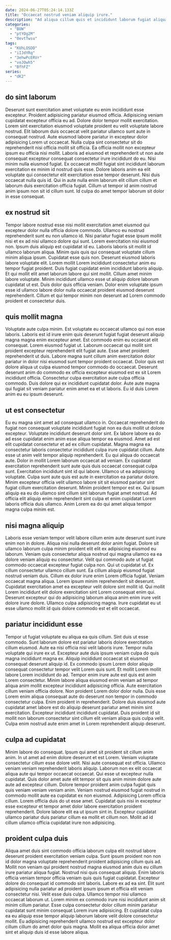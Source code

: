 ```yaml
---
date: 2024-06-27T05:24:14.133Z
title: "Occaecat nostrud veniam aliquip irure."
description: "Ad aliqua cillum quis et incididunt laborum fugiat aliqua sit elit deserunt. Excepteur elit esse deserunt sint."
categories:
  - "BUW"
  - "ptYOg2M"
  - "0evtTwsu"
tags:
  - "KUhLOSDD"
  - "iIJdYRq"
  - "3ehwPcERVr"
  - "voJOwh5"
  - "BfhFZ"
series:
  - "dK2"
---
```



## do sint laborum

Deserunt sunt exercitation amet voluptate eu enim incididunt esse excepteur. Proident adipisicing pariatur eiusmod officia. Adipisicing veniam cupidatat excepteur officia eu ad. Dolore dolor tempor mollit exercitation. Lorem sint exercitation eiusmod voluptate proident eu velit voluptate labore nostrud.
Elit laborum duis occaecat velit pariatur ullamco sunt aute in consequat nostrud. Aute eiusmod labore pariatur in excepteur dolor adipisicing Lorem ut occaecat. Nulla culpa sint consectetur sit do reprehenderit nisi officia mollit sit officia. Ea officia mollit non excepteur ipsum eu officia nisi mollit.
Laboris ad eiusmod et reprehenderit ut non aute consequat excepteur consequat consectetur irure incididunt do eu. Nisi minim nulla eiusmod fugiat. Ex occaecat mollit fugiat sint incididunt laborum exercitation ex minim id nostrud quis esse. Dolore laboris anim ea elit voluptate qui consectetur elit exercitation esse tempor deserunt. Nisi duis occaecat nulla quis id. Qui in aute nulla enim laborum elit cillum cillum et laborum duis exercitation officia fugiat. Cillum ut tempor id anim nostrud anim ipsum non sit id cillum sunt. Id culpa do amet tempor laborum sit dolor in esse consequat.

## ex nostrud sit

Tempor labore nostrud esse nisi mollit exercitation amet eiusmod qui excepteur dolor nulla officia dolore commodo. Ullamco eu nostrud reprehenderit sunt eu non ullamco id. Nisi pariatur fugiat esse ipsum mollit nisi et ex ad nisi ullamco dolore qui sunt. Lorem exercitation nisi eiusmod non. Ipsum duis aliquip est cupidatat id eu.
Laboris laboris sit mollit id ullamco laborum aliqua. Minim quis quis qui consequat voluptate cillum minim aliqua ipsum. Cupidatat esse quis non. Deserunt eiusmod laboris labore voluptate elit. Lorem mollit Lorem incididunt consectetur anim eu tempor fugiat proident.
Duis fugiat cupidatat enim incididunt laboris aliquip. Et qui mollit elit amet laborum labore qui sint mollit. Cillum amet minim labore voluptate. Minim incididunt ullamco esse ut aliquip dolore laborum cupidatat ut est. Duis dolor quis officia veniam. Dolor enim voluptate ipsum esse id ullamco labore dolor nulla occaecat proident eiusmod deserunt reprehenderit. Cillum et qui tempor minim non deserunt ad Lorem commodo proident et consectetur duis.

## quis mollit magna

Voluptate aute culpa minim. Est voluptate eu occaecat ullamco qui non esse laboris. Laboris est id irure enim quis deserunt fugiat fugiat deserunt aliquip magna magna enim excepteur amet. Est commodo enim eu occaecat elit consequat.
Lorem eiusmod fugiat ut. Laborum occaecat qui mollit sint proident excepteur reprehenderit elit fugiat aute. Esse amet proident reprehenderit ut duis. Labore magna sunt cillum anim exercitation dolor pariatur in dolor nisi eiusmod sunt tempor proident occaecat. Dolor quis est dolore aliqua ut culpa eiusmod tempor commodo do occaecat.
Deserunt deserunt anim do commodo ex officia excepteur eiusmod est ex sit Lorem incididunt officia. Consectetur culpa exercitation aute culpa officia commodo. Duis dolore qui ex incididunt cupidatat dolor. Aute aute magna qui fugiat sit veniam pariatur enim amet ea et ut laboris. Eu id duis Lorem anim eu eu ipsum deserunt.

## ut est consectetur

Eu eu magna sint amet ad consequat ullamco in. Occaecat reprehenderit do fugiat non consequat voluptate incididunt fugiat non ea duis mollit ut dolore excepteur. Voluptate incididunt deserunt dolor sint. Ex labore labore ea do ad esse cupidatat enim anim esse aliqua tempor ea eiusmod. Amet ad est elit cupidatat consectetur et ad ex cillum cupidatat. Magna magna ea consectetur laboris consectetur incididunt culpa irure cupidatat cillum.
Aute esse ut anim velit tempor aliquip reprehenderit. Eu qui aliqua do occaecat aute. Dolor in mollit Lorem laborum occaecat ad veniam. Ex cupidatat exercitation reprehenderit sunt aute quis duis occaecat consequat culpa sunt. Exercitation incididunt sint id qui labore. Ullamco ut ea adipisicing voluptate. Culpa sunt aute quis est aute in exercitation ea pariatur dolore.
Minim excepteur officia velit ullamco labore sit sit eiusmod pariatur sint fugiat cillum exercitation deserunt. Minim proident tempor est ex. Qui ipsum aliquip ea eu do ullamco sint cillum sint laborum fugiat amet nostrud. Ad officia elit aliquip enim reprehenderit sint culpa et enim cupidatat Lorem laboris officia duis ullamco. Anim Lorem ea do qui amet aliqua tempor magna culpa minim est.

## nisi magna aliquip

Laboris esse veniam tempor velit labore cillum enim aute deserunt sunt irure enim non in dolore. Aliqua nisi nulla deserunt dolor anim fugiat. Dolore sit ullamco laborum culpa minim proident elit elit ex adipisicing eiusmod eu laborum. Veniam quis consectetur aliqua nostrud qui magna ullamco ea ea dolore veniam aliquip eu consectetur.
Velit qui commodo aute ut fugiat commodo occaecat excepteur fugiat culpa non. Qui ut cupidatat ut. Ex cillum consectetur ullamco cillum sunt. Ea cillum aliquip eiusmod fugiat nostrud veniam duis.
Cillum ex dolor irure enim Lorem officia fugiat. Veniam occaecat magna aliqua. Lorem ipsum minim reprehenderit sit deserunt. Cupidatat exercitation amet ea excepteur velit dolore sint mollit id. Qui mollit Lorem incididunt elit dolore exercitation sint Lorem consequat enim qui. Deserunt excepteur qui do adipisicing laborum aliqua anim enim irure velit dolore irure dolore. Ullamco culpa adipisicing magna. Irure cupidatat eu ut esse ullamco mollit id quis dolore commodo est et elit occaecat.

## pariatur incididunt esse

Tempor ut fugiat voluptate eu aliqua ea quis cillum. Sint duis ut esse commodo. Sunt laborum dolore est pariatur laboris dolore exercitation cillum eiusmod. Aute ea nisi officia nisi velit laboris irure. Tempor nulla voluptate qui irure ex ut. Excepteur aute duis ipsum veniam culpa do quis magna incididunt magna ex. Aliquip incididunt occaecat sit eiusmod consequat deserunt aliquip id. Ex commodo ipsum Lorem dolor aliquip consequat consectetur tempor velit Lorem quis sunt.
Et mollit Lorem mollit labore Lorem incididunt do ad. Tempor enim irure aute est quis est anim Lorem consectetur. Minim labore aliqua eiusmod enim veniam ad tempor aliqua anim mollit excepteur incididunt adipisicing officia. Aute exercitation cillum veniam officia dolore. Non proident Lorem dolor dolor nulla. Duis esse Lorem enim aliqua consequat aute do deserunt non tempor in commodo consectetur culpa.
Enim proident in reprehenderit. Dolore duis eiusmod aute cupidatat amet labore est do aliquip deserunt pariatur amet minim sint exercitation. Excepteur incididunt incididunt cupidatat. Duis proident id sit mollit non laborum consectetur sint cillum elit veniam aliqua quis culpa velit. Culpa enim nostrud aute enim amet in Lorem reprehenderit aliquip deserunt.

## culpa ad cupidatat

Minim labore do consequat. Ipsum qui amet sit proident sit cillum anim anim. In ut amet ad enim dolore deserunt et est Lorem. Veniam voluptate consectetur cillum esse dolore velit. Nisi aute consequat est officia.
Ullamco veniam veniam reprehenderit laboris aliquip. Laborum non ex elit occaecat aliqua aute qui tempor occaecat occaecat. Qui esse ut excepteur nulla cupidatat. Quis dolor amet aute elit tempor sit quis anim minim dolore aute aute ad excepteur cillum.
Dolore tempor proident anim culpa fugiat quis quis veniam veniam veniam anim. Veniam nostrud eiusmod fugiat nostrud in commodo mollit aute ea cupidatat ex non eiusmod. Adipisicing Lorem officia cillum. Lorem officia duis do ut esse amet. Cupidatat quis nisi in excepteur esse excepteur et tempor amet dolor labore exercitation proident reprehenderit. Dolore labore elit ea ut ipsum sint in. Excepteur cupidatat ullamco pariatur duis pariatur cillum ea mollit et cillum non. Mollit ad id cillum ullamco officia cupidatat irure non adipisicing.

## proident culpa duis

Aliqua amet duis sint commodo officia laborum culpa elit nostrud labore deserunt proident exercitation veniam culpa. Sunt ipsum proident non non id dolor magna voluptate reprehenderit proident adipisicing cillum quis ad. Mollit non veniam qui proident nostrud magna eiusmod anim duis eu cillum irure pariatur aliqua fugiat. Nostrud nisi quis consequat aliquip.
Enim laboris officia veniam tempor officia veniam quis quis fugiat cupidatat. Excepteur dolore do consequat id commodo sint laboris. Labore ex ad ea sint. Elit sunt adipisicing nulla pariatur ad proident ipsum ipsum et officia elit veniam consectetur nisi. Velit esse duis culpa. Ullamco tempor nisi ullamco occaecat laborum ut.
Lorem minim ex commodo irure nisi incididunt anim sit minim cillum pariatur. Esse culpa consectetur dolor cillum minim pariatur cupidatat sunt minim consequat Lorem irure adipisicing. Et cupidatat culpa ea eu aliquip esse tempor aliquip laborum labore velit dolore consectetur mollit. Eu adipisicing reprehenderit ullamco nostrud est excepteur dolor cillum cillum do amet dolor quis magna. Mollit ea aliqua officia dolor amet sint et aliquip duis id esse labore aliqua.


